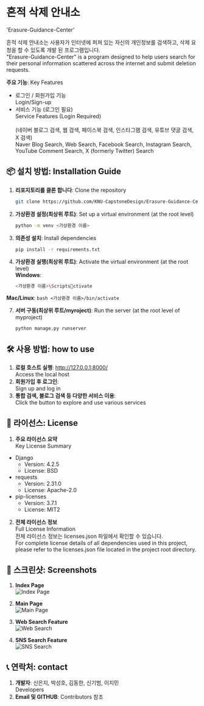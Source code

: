 # 흔적 삭제 안내소
'Erasure-Guidance-Center'

흔적 삭제 안내소는 사용자가 인터넷에 퍼져 있는 자신의 개인정보를 검색하고, 삭제 요청을 할 수 있도록 개발 된 프로그램입니다.  
"Erasure-Guidance-Center" is a program designed to help users search for their personal information scattered across the internet and submit deletion requests.

**주요 기능**: Key Features
- 로그인 / 회원가입 기능  
  Login/Sign-up  
- 서비스 기능 (로그인 필요)  
  Service Features (Login Required)  
  <br>(네이버 블로그 검색, 웹 검색, 페이스북 검색, 인스타그램 검색, 유튜브 댓글 검색, X 검색)
  <br>Naver Blog Search, Web Search, Facebook Search, Instagram Search, YouTube Comment Search, X (formerly Twitter) Search

## 📦 설치 방법: Installation Guide
1. **리포지토리를 클론 합니다**: Clone the repository
   ```bash
   git clone https://github.com/KNU-CapstoneDesign/Erasure-Guidance-Center.git
2. **가상환경 설정(최상위 루트)**: Set up a virtual environment (at the root level)
   ```bash
   python -m venv <가상환경 이름>
3. **의존성 설치**: Install dependencies
   ```bash
   pip install -r requirements.txt
4. **가상환경 실행(최상위 루트)**: Activate the virtual environment (at the root level)  
  **Windows**:
    ```bash
    <가상환경 이름>\Scriptsctivate
    ```
  **Mac/Linux**:
    ```bash
    <가상환경 이름>/bin/activate
    ```

7. **서버 구동(최상위 루트/myroject)**: Run the server (at the root level of myproject)  
    ```bash
    python manage.py runserver
    ```

## 🛠 사용 방법: how to use
1. **로컬 호스트 실행**: http://127.0.0.1:8000/  
   Access the local host  
2. **회원가입 후 로그인**:  
   Sign up and log in  
3. **통합 검색, 블로그 검색 등 다양한 서비스 이용**:  
   Click the button to explore and use various services  

## 📄 라이선스: License
1. **주요 라이선스 요약**  
   Key License Summary  
- Django
  - Version: 4.2.5
  - License: BSD
- requests
  - Version: 2.31.0
  - License: Apache-2.0
- pip-licenses
  - Version: 3.7.1
  - License: MIT2  
  
2. **전체 라이선스 정보**  
   Full License Information  
전체 라이선스 정보는 licenses.json 파일에서 확인할 수 있습니다.  
For complete license details of all dependencies used in this project, please refer to the licenses.json file located in the project root directory.  

## 📸 스크린샷: Screenshots
1. **Index Page**  
   ![Index Page](screenshots/index.png)

2. **Main Page**  
   ![Main Page](screenshots/main.png)

3. **Web Search Feature**  
   ![Web Search](screenshots/search.png)

4. **SNS Search Feature**  
   ![SNS Search](screenshots/sns.png)

## 📞 연락처: contact
1. **개발자**: 신은지, 박성호, 김동한, 신기범, 이지민  
   Developers
2. **Email 및 GITHUB**: Contributors 참조
